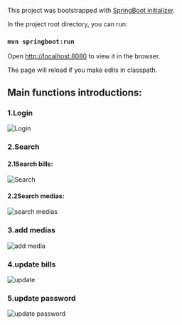 This project was bootstrapped with [SpringBoot initializer](https://github.com/facebook/create-react-app).

In the project root directory, you can run:

### `mvn springboot:run`

Open [http://localhost:8080](http://localhost:8080) to view it in the browser.

The page will reload if you make edits in classpath.<br>

## Main functions introductions:

### 1.Login

![Login](https://user-images.githubusercontent.com/26892819/75609070-6ba17780-5b40-11ea-9275-f745abb26a5a.gif)

### 2.Search

#### 2.1Search bills:

![Search](https://user-images.githubusercontent.com/26892819/75609060-604e4c00-5b40-11ea-8e51-3c6782b65c24.gif)

#### 2.2Search medias:

![search medias](https://user-images.githubusercontent.com/26892819/75609456-9e993a80-5b43-11ea-9c32-63c908d065b4.gif)

### 3.add medias

![add media](https://user-images.githubusercontent.com/26892819/75609443-86292000-5b43-11ea-98c7-25734bfd8234.gif)

### 4.update bills

![update](https://user-images.githubusercontent.com/26892819/75609068-67755a00-5b40-11ea-96b9-b8750429d135.gif)

### 5.update password

![update password](https://user-images.githubusercontent.com/26892819/75609072-6e03d180-5b40-11ea-8dcd-d29dec429f76.gif)
